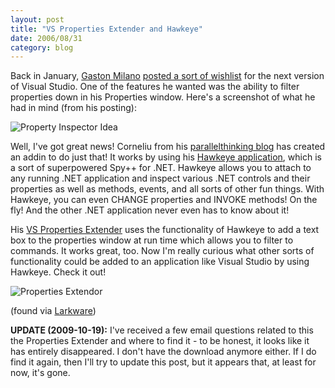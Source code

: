 ```yaml
---
layout: post
title: "VS Properties Extender and Hawkeye"
date: 2006/08/31
category: blog
---
```


Back in January, [Gaston Milano](http://weblogs.asp.net/gmilano/) [posted a sort of wishlist](http://weblogs.asp.net/gmilano/archive/2006/01/24/436359.aspx) for the next version of Visual Studio. One of the features he wanted was the ability to filter properties down in his Properties window. Here's a screenshot of what he had in mind (from his posting):

![Property Inspector Idea](https://s3.amazonaws.com/mohundro/blog/2006-08-31-gmilano.png)

Well, I've got great news! Corneliu from his [parallelthinking blog](http://acorns.com.au/cs/blogs/parallelthinking/default.aspx) has created an addin to do just that! It works by using his [Hawkeye application](http://www.acorns.com.au/Hawkeye/), which is a sort of superpowered Spy++ for .NET. Hawkeye allows you to attach to any running .NET application and inspect various .NET controls and their properties as well as methods, events, and all sorts of other fun things. With Hawkeye, you can even CHANGE properties and INVOKE methods! On the fly! And the other .NET application never even has to know about it!

His [VS Properties Extender](http://www.acorns.com.au/projects/vsaddins/) uses the functionality of Hawkeye to add a text box to the properties window at run time which allows you to filter to commands. It works great, too. Now I'm really curious what other sorts of functionality could be added to an application like Visual Studio by using Hawkeye. Check it out!

![Properties Extendor](https://s3.amazonaws.com/mohundro/blog/2006-08-31-vs-extender.png)

(found via [Larkware](http://www.larkware.com/dg6/TheDailyGrind960.aspx))

**UPDATE (2009-10-19):** I've received a few email questions related to this the Properties Extender and where to find it - to be honest, it looks like it has entirely disappeared. I don't have the download anymore either. If I do find it again, then I'll try to update this post, but it appears that, at least for now, it's gone.


